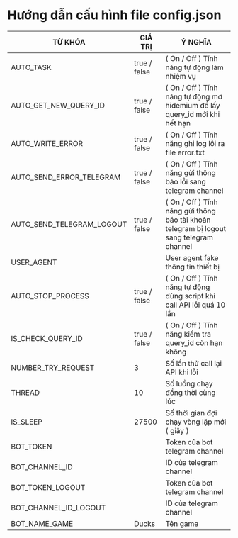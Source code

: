 # Hướng dẫn cấu hình file config.json
| TỪ KHÓA                  | GIÁ TRỊ      | Ý NGHĨA                                                                    |
|--------------------------|--------------|----------------------------------------------------------------------------|
| AUTO_TASK                | true / false | ( On / Off ) Tính năng tự động làm nhiệm vụ                                |
| AUTO_GET_NEW_QUERY_ID | true / false | ( On / Off ) Tính năng tự động mở hidemium để lấy query_id mới khi hết hạn              |
| AUTO_WRITE_ERROR | true / false | ( On / Off ) Tính năng ghi log lỗi ra file error.txt                                    |
| AUTO_SEND_ERROR_TELEGRAM | true / false | ( On / Off ) Tính năng gửi thông báo lỗi sang telegram channel                          |
| AUTO_SEND_TELEGRAM_LOGOUT | true / false | ( On / Off ) Tính năng gửi thông báo tài khoản telegram bị logout sang telegram channel |
| USER_AGENT |  | User agent fake thông tin thiết bị                                                      |
| AUTO_STOP_PROCESS | true / false | ( On / Off ) Tính năng tự động dừng script khi call API lỗi quá 10 lần                  |
| IS_CHECK_QUERY_ID | true / false | ( On / Off ) Tính năng kiểm tra query_id còn hạn không                                  |
| NUMBER_TRY_REQUEST | 3            | Số lần thử call lại API khi lỗi                                                         |
| THREAD | 10           | Số luồng chạy đồng thời cùng lúc                                                        |
| IS_SLEEP | 27500        | Số thời gian đợi chạy vòng lặp mới ( giây )                                             |
| BOT_TOKEN |              | Token của bot telegram channel                                                          |
| BOT_CHANNEL_ID |              | ID của telegram channel                                                                 |
| BOT_TOKEN_LOGOUT |              | Token của bot telegram channel                                                          |
| BOT_CHANNEL_ID_LOGOUT |              | ID của telegram channel                                                                 |
| BOT_NAME_GAME            | Ducks        | Tên game                                                                   |
